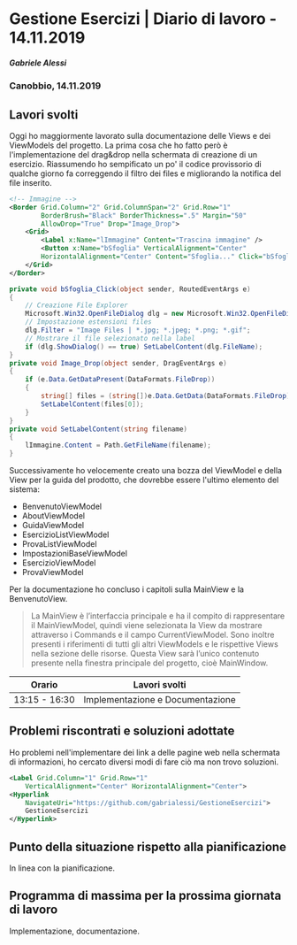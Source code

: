 # Gestione Esercizi | Diario di lavoro - 14.11.2019

##### Gabriele Alessi

### Canobbio, 14.11.2019

## Lavori svolti

Oggi ho maggiormente lavorato sulla documentazione delle Views e dei ViewModels del progetto. La prima cosa che ho fatto però è l'implementazione del drag&drop nella schermata di creazione di un esercizio. Riassumendo ho sempificato un po' il codice provissorio di qualche giorno fa correggendo il filtro dei files e migliorando la notifica del file inserito.

```xml
<!-- Immagine -->
<Border Grid.Column="2" Grid.ColumnSpan="2" Grid.Row="1"
        BorderBrush="Black" BorderThickness=".5" Margin="50"
        AllowDrop="True" Drop="Image_Drop">
    <Grid>
        <Label x:Name="lImmagine" Content="Trascina immagine" />
        <Button x:Name="bSfoglia" VerticalAlignment="Center" 
        HorizontalAlignment="Center" Content="Sfoglia..." Click="bSfoglia_Click" />
    </Grid>
</Border>
```

```c#
private void bSfoglia_Click(object sender, RoutedEventArgs e)
{
    // Creazione File Explorer
    Microsoft.Win32.OpenFileDialog dlg = new Microsoft.Win32.OpenFileDialog();
    // Impostazione estensioni files
    dlg.Filter = "Image Files | *.jpg; *.jpeg; *.png; *.gif";
    // Mostrare il file selezionato nella label
    if (dlg.ShowDialog() == true) SetLabelContent(dlg.FileName);
}
private void Image_Drop(object sender, DragEventArgs e)
{
    if (e.Data.GetDataPresent(DataFormats.FileDrop))
    {
        string[] files = (string[])e.Data.GetData(DataFormats.FileDrop);
        SetLabelContent(files[0]);
    }
}
private void SetLabelContent(string filename)
{
    lImmagine.Content = Path.GetFileName(filename);
}
```

<div style="page-break-after: always;"></div>

Successivamente ho velocemente creato una bozza del ViewModel e della View per la guida del prodotto, che dovrebbe essere l'ultimo elemento del sistema:

- BenvenutoViewModel
- AboutViewModel
- GuidaViewModel
- EsercizioListViewModel
- ProvaListViewModel
- ImpostazioniBaseViewModel
- EsercizioViewModel
- ProvaViewModel

Per la documentazione ho concluso i capitoli sulla MainView e la BenvenutoView.

>La MainView è l’interfaccia principale e ha il compito di rappresentare il MainViewModel, quindi viene selezionata la View da mostrare attraverso i Commands e il campo CurrentViewModel. 
Sono inoltre presenti i riferimenti di tutti gli altri ViewModels e le rispettive Views nella sezione delle risorse.
Questa View sarà l’unico contenuto presente nella finestra principale del progetto, cioè MainWindow.

| Orario | Lavori svolti |
| - | - |
|13:15 - 16:30 | Implementazione e Documentazione |

## Problemi riscontrati e soluzioni adottate

Ho problemi nell'implementare dei link a delle pagine web nella schermata di informazioni, ho cercato diversi modi di fare ciò ma non trovo soluzioni.

```xml
<Label Grid.Column="1" Grid.Row="1"
    VerticalAlignment="Center" HorizontalAlignment="Center">
<Hyperlink
    NavigateUri="https://github.com/gabrialessi/GestioneEsercizi">
    GestioneEsercizi
</Hyperlink>
```

## Punto della situazione rispetto alla pianificazione

In linea con la pianificazione.

## Programma di massima per la prossima giornata di lavoro

Implementazione, documentazione.

